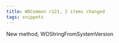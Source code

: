 ```yaml
---
title: WOCommon r121, 2 items changed
tags: snippets
---
```


New method, WOStringFromSystemVersion
